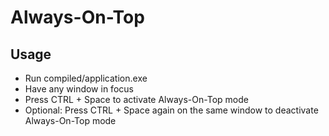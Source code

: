 # Always-On-Top

## Usage
* Run compiled/application.exe
* Have any window in focus
* Press CTRL + Space to activate Always-On-Top mode
* Optional: Press CTRL + Space again on the same window to deactivate Always-On-Top mode
